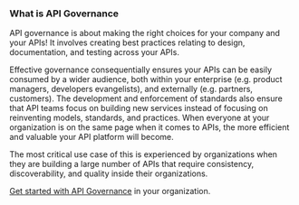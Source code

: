 ### What is API Governance 

API governance is about making the right choices for your company and your APIs! It involves creating best practices relating to design, documentation, and testing across your APIs. 

Effective governance consequentially ensures your APIs can be easily consumed by a wider audience, both within your enterprise (e.g. product managers, developers evangelists), and externally (e.g. partners, customers). The development and enforcement of standards also ensure that API teams focus on building new services instead of focusing on reinventing models, standards, and practices. When everyone at your organization is on the same page when it comes to APIs, the more efficient and valuable your API platform will become. 

The most critical use case of this is experienced by organizations when they are building a large number of APIs that require consistency, discoverability, and quality inside their organizations.

[Get started with API Governance]() in your organization.
